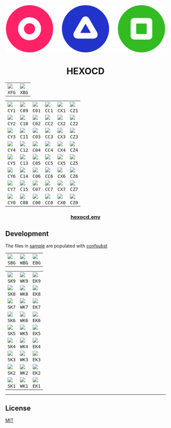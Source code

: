 <!-- mxc: path=./README.md -->

<div align="center">
  <img src=".github/assets/icon.png" width="500px"/>
  <h1>HEXOCD</h1>
</div>

<div align="center">
  <table>
    <tbody>
      <tr>
        <td width="${TW}"><img width="${W}" src="${U}/${W}x${H}/${XFG_}/${XBG_}.${FMT}?text=${XFG_}&font=${FONT}"/><br><div align="center"><kbd>XFG</kbd></div></td>
        <td width="${TW}"><img width="${W}" src="${U}/${W}x${H}/${XBG_}/${XFG_}.${FMT}?text=${XBG_}&font=${FONT}"/><br><div align="center"><kbd>XBG</kbd></div></td>
      </tr>
    </tbody>
  </table>
</div>

<div align="center">
  <table>
    <tbody>
      <tr>
        <td width="${TW}"><img width="${W}" src="${U}/${W}x${H}/${CY1_}/000.${FMT}?text=${CY1_}&font=${FONT}"/><br><div align="center"><kbd>CY1</kbd></div></td>
        <td width="${TW}"><img width="${W}" src="${U}/${W}x${H}/${C09_}/000.${FMT}?text=${C09_}&font=${FONT}"/><br><div align="center"><kbd>C09</kbd></div></td>
        <td width="${TW}"><img width="${W}" src="${U}/${W}x${H}/${C01_}/000.${FMT}?text=${C01_}&font=${FONT}"/><br><div align="center"><kbd>C01</kbd></div></td>
        <td width="${TW}"><img width="${W}" src="${U}/${W}x${H}/${CC1_}/000.${FMT}?text=${CC1_}&font=${FONT}"/><br><div align="center"><kbd>CC1</kbd></div></td>
        <td width="${TW}"><img width="${W}" src="${U}/${W}x${H}/${CX1_}/000.${FMT}?text=${CX1_}&font=${FONT}"/><br><div align="center"><kbd>CX1</kbd></div></td>
        <td width="${TW}"><img width="${W}" src="${U}/${W}x${H}/${CZ1_}/000.${FMT}?text=${CZ1_}&font=${FONT}"/><br><div align="center"><kbd>CZ1</kbd></div></td>
      </tr>
      <tr>
        <td width="${TW}"><img width="${W}" src="${U}/${W}x${H}/${CY2_}/000.${FMT}?text=${CY2_}&font=${FONT}"/><br><div align="center"><kbd>CY2</kbd></div></td>
        <td width="${TW}"><img width="${W}" src="${U}/${W}x${H}/${C10_}/000.${FMT}?text=${C10_}&font=${FONT}"/><br><div align="center"><kbd>C10</kbd></div></td>
        <td width="${TW}"><img width="${W}" src="${U}/${W}x${H}/${C02_}/000.${FMT}?text=${C02_}&font=${FONT}"/><br><div align="center"><kbd>C02</kbd></div></td>
        <td width="${TW}"><img width="${W}" src="${U}/${W}x${H}/${CC2_}/000.${FMT}?text=${CC2_}&font=${FONT}"/><br><div align="center"><kbd>CC2</kbd></div></td>
        <td width="${TW}"><img width="${W}" src="${U}/${W}x${H}/${CX2_}/000.${FMT}?text=${CX2_}&font=${FONT}"/><br><div align="center"><kbd>CX2</kbd></div></td>
        <td width="${TW}"><img width="${W}" src="${U}/${W}x${H}/${CZ2_}/000.${FMT}?text=${CZ2_}&font=${FONT}"/><br><div align="center"><kbd>CZ2</kbd></div></td>
      </tr>
      <tr>
        <td width="${TW}"><img width="${W}" src="${U}/${W}x${H}/${CY3_}/000.${FMT}?text=${CY3_}&font=${FONT}"/><br><div align="center"><kbd>CY3</kbd></div></td>
        <td width="${TW}"><img width="${W}" src="${U}/${W}x${H}/${C11_}/000.${FMT}?text=${C11_}&font=${FONT}"/><br><div align="center"><kbd>C11</kbd></div></td>
        <td width="${TW}"><img width="${W}" src="${U}/${W}x${H}/${C03_}/000.${FMT}?text=${C03_}&font=${FONT}"/><br><div align="center"><kbd>C03</kbd></div></td>
        <td width="${TW}"><img width="${W}" src="${U}/${W}x${H}/${CC3_}/000.${FMT}?text=${CC3_}&font=${FONT}"/><br><div align="center"><kbd>CC3</kbd></div></td>
        <td width="${TW}"><img width="${W}" src="${U}/${W}x${H}/${CX3_}/000.${FMT}?text=${CX3_}&font=${FONT}"/><br><div align="center"><kbd>CX3</kbd></div></td>
        <td width="${TW}"><img width="${W}" src="${U}/${W}x${H}/${CZ3_}/000.${FMT}?text=${CZ3_}&font=${FONT}"/><br><div align="center"><kbd>CZ3</kbd></div></td>
      </tr>
      <tr>
        <td width="${TW}"><img width="${W}" src="${U}/${W}x${H}/${CY4_}/000.${FMT}?text=${CY4_}&font=${FONT}"/><br><div align="center"><kbd>CY4</kbd></div></td>
        <td width="${TW}"><img width="${W}" src="${U}/${W}x${H}/${C12_}/000.${FMT}?text=${C12_}&font=${FONT}"/><br><div align="center"><kbd>C12</kbd></div></td>
        <td width="${TW}"><img width="${W}" src="${U}/${W}x${H}/${C04_}/000.${FMT}?text=${C04_}&font=${FONT}"/><br><div align="center"><kbd>C04</kbd></div></td>
        <td width="${TW}"><img width="${W}" src="${U}/${W}x${H}/${CC4_}/000.${FMT}?text=${CC4_}&font=${FONT}"/><br><div align="center"><kbd>CC4</kbd></div></td>
        <td width="${TW}"><img width="${W}" src="${U}/${W}x${H}/${CX4_}/FFF.${FMT}?text=${CX4_}&font=${FONT}"/><br><div align="center"><kbd>CX4</kbd></div></td>
        <td width="${TW}"><img width="${W}" src="${U}/${W}x${H}/${CZ4_}/FFF.${FMT}?text=${CZ4_}&font=${FONT}"/><br><div align="center"><kbd>CZ4</kbd></div></td>
      </tr>
      <tr>
        <td width="${TW}"><img width="${W}" src="${U}/${W}x${H}/${CY5_}/000.${FMT}?text=${CY5_}&font=${FONT}"/><br><div align="center"><kbd>CY5</kbd></div></td>
        <td width="${TW}"><img width="${W}" src="${U}/${W}x${H}/${C13_}/000.${FMT}?text=${C13_}&font=${FONT}"/><br><div align="center"><kbd>C13</kbd></div></td>
        <td width="${TW}"><img width="${W}" src="${U}/${W}x${H}/${C05_}/000.${FMT}?text=${C05_}&font=${FONT}"/><br><div align="center"><kbd>C05</kbd></div></td>
        <td width="${TW}"><img width="${W}" src="${U}/${W}x${H}/${CC5_}/000.${FMT}?text=${CC5_}&font=${FONT}"/><br><div align="center"><kbd>CC5</kbd></div></td>
        <td width="${TW}"><img width="${W}" src="${U}/${W}x${H}/${CX5_}/FFF.${FMT}?text=${CX5_}&font=${FONT}"/><br><div align="center"><kbd>CX5</kbd></div></td>
        <td width="${TW}"><img width="${W}" src="${U}/${W}x${H}/${CZ5_}/FFF.${FMT}?text=${CZ5_}&font=${FONT}"/><br><div align="center"><kbd>CZ5</kbd></div></td>
      </tr>
      <tr>
        <td width="${TW}"><img width="${W}" src="${U}/${W}x${H}/${CY6_}/000.${FMT}?text=${CY6_}&font=${FONT}"/><br><div align="center"><kbd>CY6</kbd></div></td>
        <td width="${TW}"><img width="${W}" src="${U}/${W}x${H}/${C14_}/000.${FMT}?text=${C14_}&font=${FONT}"/><br><div align="center"><kbd>C14</kbd></div></td>
        <td width="${TW}"><img width="${W}" src="${U}/${W}x${H}/${C06_}/000.${FMT}?text=${C06_}&font=${FONT}"/><br><div align="center"><kbd>C06</kbd></div></td>
        <td width="${TW}"><img width="${W}" src="${U}/${W}x${H}/${CC6_}/000.${FMT}?text=${CC6_}&font=${FONT}"/><br><div align="center"><kbd>CC6</kbd></div></td>
        <td width="${TW}"><img width="${W}" src="${U}/${W}x${H}/${CX6_}/000.${FMT}?text=${CX6_}&font=${FONT}"/><br><div align="center"><kbd>CX6</kbd></div></td>
        <td width="${TW}"><img width="${W}" src="${U}/${W}x${H}/${CZ6_}/000.${FMT}?text=${CZ6_}&font=${FONT}"/><br><div align="center"><kbd>CZ6</kbd></div></td>
      </tr>
      <tr>
        <td width="${TW}"><img width="${W}" src="${U}/${W}x${H}/${CY7_}/000.${FMT}?text=${CY7_}&font=${FONT}"/><br><div align="center"><kbd>CY7</kbd></div></td>
        <td width="${TW}"><img width="${W}" src="${U}/${W}x${H}/${C15_}/000.${FMT}?text=${C15_}&font=${FONT}"/><br><div align="center"><kbd>C15</kbd></div></td>
        <td width="${TW}"><img width="${W}" src="${U}/${W}x${H}/${C07_}/000.${FMT}?text=${C07_}&font=${FONT}"/><br><div align="center"><kbd>C07</kbd></div></td>
        <td width="${TW}"><img width="${W}" src="${U}/${W}x${H}/${CC7_}/FFF.${FMT}?text=${CC7_}&font=${FONT}"/><br><div align="center"><kbd>CC7</kbd></div></td>
        <td width="${TW}"><img width="${W}" src="${U}/${W}x${H}/${CX7_}/FFF.${FMT}?text=${CX7_}&font=${FONT}"/><br><div align="center"><kbd>CX7</kbd></div></td>
        <td width="${TW}"><img width="${W}" src="${U}/${W}x${H}/${CZ7_}/FFF.${FMT}?text=${CZ7_}&font=${FONT}"/><br><div align="center"><kbd>CZ7</kbd></div></td>
      </tr>
      <tr>
        <td width="${TW}"><img width="${W}" src="${U}/${W}x${H}/${CY0_}/FFF.${FMT}?text=${CY0_}&font=${FONT}"/><br><div align="center"><kbd>CY0</kbd></div></td>
        <td width="${TW}"><img width="${W}" src="${U}/${W}x${H}/${C08_}/FFF.${FMT}?text=${C08_}&font=${FONT}"/><br><div align="center"><kbd>C08</kbd></div></td>
        <td width="${TW}"><img width="${W}" src="${U}/${W}x${H}/${C00_}/FFF.${FMT}?text=${C00_}&font=${FONT}"/><br><div align="center"><kbd>C00</kbd></div></td>
        <td width="${TW}"><img width="${W}" src="${U}/${W}x${H}/${CC0_}/FFF.${FMT}?text=${CC0_}&font=${FONT}"/><br><div align="center"><kbd>CC0</kbd></div></td>
        <td width="${TW}"><img width="${W}" src="${U}/${W}x${H}/${CX0_}/FFF.${FMT}?text=${CX0_}&font=${FONT}"/><br><div align="center"><kbd>CX0</kbd></div></td>
        <td width="${TW}"><img width="${W}" src="${U}/${W}x${H}/${CZ0_}/FFF.${FMT}?text=${CZ0_}&font=${FONT}"/><br><div align="center"><kbd>CZ0</kbd></div></td>
      </tr>
    </tbody>
  </table>
</div>


<div align="center">
    <h3><a href="hexocd.env">hexocd.env</a></h3>
</div>




Development
-----------

The files in [sample](./sample) are populated with [confsubst](https://github.com/metaory/confsubst)


<div align="center">
  <table>
    <tbody>
      <tr>
        <td width="${TW}"><img width="${W}" src="${U}/${W}x${H}/${SBG_}/${SFG_}.${FMT}?text=${SBG_}&font=${FONT}"/><br><div align="center"><kbd>SBG</kbd></div></td>
        <td width="${TW}"><img width="${W}" src="${U}/${W}x${H}/${WBG_}/${WFG_}.${FMT}?text=${WBG_}&font=${FONT}"/><br><div align="center"><kbd>WBG</kbd></div></td>
        <td width="${TW}"><img width="${W}" src="${U}/${W}x${H}/${EBG_}/${EFG_}.${FMT}?text=${EBG_}&font=${FONT}"/><br><div align="center"><kbd>EBG</kbd></div></td>
      </tr>
    </tbody>
  </table>
</div>

<div align="center">
  <table>
    <tbody>
      <tr>
        <td width="${TW}"><img width="${W}" src="${U}/${W}x${H}/${SK9_}/000.${FMT}?text=${SK9_}&font=${FONT}"/><br><div align="center"><kbd>SK9</kbd></div></td>
        <td width="${TW}"><img width="${W}" src="${U}/${W}x${H}/${WK9_}/000.${FMT}?text=${WK9_}&font=${FONT}"/><br><div align="center"><kbd>WK9</kbd></div></td>
        <td width="${TW}"><img width="${W}" src="${U}/${W}x${H}/${EK9_}/000.${FMT}?text=${EK9_}&font=${FONT}"/><br><div align="center"><kbd>EK9</kbd></div></td>
      </tr>
      <tr>
        <td width="${TW}"><img width="${W}" src="${U}/${W}x${H}/${SK8_}/000.${FMT}?text=${SK8_}&font=${FONT}"/><br><div align="center"><kbd>SK8</kbd></div></td>
        <td width="${TW}"><img width="${W}" src="${U}/${W}x${H}/${WK8_}/000.${FMT}?text=${WK8_}&font=${FONT}"/><br><div align="center"><kbd>WK8</kbd></div></td>
        <td width="${TW}"><img width="${W}" src="${U}/${W}x${H}/${EK8_}/000.${FMT}?text=${EK8_}&font=${FONT}"/><br><div align="center"><kbd>EK8</kbd></div></td>
      </tr>
      <tr>
        <td width="${TW}"><img width="${W}" src="${U}/${W}x${H}/${SK7_}/000.${FMT}?text=${SK7_}&font=${FONT}"/><br><div align="center"><kbd>SK7</kbd></div></td>
        <td width="${TW}"><img width="${W}" src="${U}/${W}x${H}/${WK7_}/000.${FMT}?text=${WK7_}&font=${FONT}"/><br><div align="center"><kbd>WK7</kbd></div></td>
        <td width="${TW}"><img width="${W}" src="${U}/${W}x${H}/${EK7_}/000.${FMT}?text=${EK7_}&font=${FONT}"/><br><div align="center"><kbd>EK7</kbd></div></td>
      </tr>
      <tr>
        <td width="${TW}"><img width="${W}" src="${U}/${W}x${H}/${SK6_}/000.${FMT}?text=${SK6_}&font=${FONT}"/><br><div align="center"><kbd>SK6</kbd></div></td>
        <td width="${TW}"><img width="${W}" src="${U}/${W}x${H}/${WK6_}/FFF.${FMT}?text=${WK6_}&font=${FONT}"/><br><div align="center"><kbd>WK6</kbd></div></td>
        <td width="${TW}"><img width="${W}" src="${U}/${W}x${H}/${EK6_}/FFF.${FMT}?text=${EK6_}&font=${FONT}"/><br><div align="center"><kbd>EK6</kbd></div></td>
      </tr>
      <tr>
        <td width="${TW}"><img width="${W}" src="${U}/${W}x${H}/${SK5_}/000.${FMT}?text=${SK5_}&font=${FONT}"/><br><div align="center"><kbd>SK5</kbd></div></td>
        <td width="${TW}"><img width="${W}" src="${U}/${W}x${H}/${WK5_}/FFF.${FMT}?text=${WK5_}&font=${FONT}"/><br><div align="center"><kbd>WK5</kbd></div></td>
        <td width="${TW}"><img width="${W}" src="${U}/${W}x${H}/${EK5_}/FFF.${FMT}?text=${EK5_}&font=${FONT}"/><br><div align="center"><kbd>EK5</kbd></div></td>
      </tr>
      <tr>
        <td width="${TW}"><img width="${W}" src="${U}/${W}x${H}/${SK4_}/000.${FMT}?text=${SK4_}&font=${FONT}"/><br><div align="center"><kbd>SK4</kbd></div></td>
        <td width="${TW}"><img width="${W}" src="${U}/${W}x${H}/${WK4_}/FFF.${FMT}?text=${WK4_}&font=${FONT}"/><br><div align="center"><kbd>WK4</kbd></div></td>
        <td width="${TW}"><img width="${W}" src="${U}/${W}x${H}/${EK4_}/FFF.${FMT}?text=${EK4_}&font=${FONT}"/><br><div align="center"><kbd>EK4</kbd></div></td>
      </tr>
      <tr>
        <td width="${TW}"><img width="${W}" src="${U}/${W}x${H}/${SK3_}/000.${FMT}?text=${SK3_}&font=${FONT}"/><br><div align="center"><kbd>SK3</kbd></div></td>
        <td width="${TW}"><img width="${W}" src="${U}/${W}x${H}/${WK3_}/FFF.${FMT}?text=${WK3_}&font=${FONT}"/><br><div align="center"><kbd>WK3</kbd></div></td>
        <td width="${TW}"><img width="${W}" src="${U}/${W}x${H}/${EK3_}/FFF.${FMT}?text=${EK3_}&font=${FONT}"/><br><div align="center"><kbd>EK3</kbd></div></td>
      </tr>
      <tr>
        <td width="${TW}"><img width="${W}" src="${U}/${W}x${H}/${SK2_}/000.${FMT}?text=${SK2_}&font=${FONT}"/><br><div align="center"><kbd>SK2</kbd></div></td>
        <td width="${TW}"><img width="${W}" src="${U}/${W}x${H}/${WK2_}/FFF.${FMT}?text=${WK2_}&font=${FONT}"/><br><div align="center"><kbd>WK2</kbd></div></td>
        <td width="${TW}"><img width="${W}" src="${U}/${W}x${H}/${EK2_}/FFF.${FMT}?text=${EK2_}&font=${FONT}"/><br><div align="center"><kbd>EK2</kbd></div></td>
      </tr>
      <tr>
        <td width="${TW}"><img width="${W}" src="${U}/${W}x${H}/${SK1_}/000.${FMT}?text=${SK1_}&font=${FONT}"/><br><div align="center"><kbd>SK1</kbd></div></td>
        <td width="${TW}"><img width="${W}" src="${U}/${W}x${H}/${WK1_}/FFF.${FMT}?text=${WK1_}&font=${FONT}"/><br><div align="center"><kbd>WK1</kbd></div></td>
        <td width="${TW}"><img width="${W}" src="${U}/${W}x${H}/${EK1_}/FFF.${FMT}?text=${EK1_}&font=${FONT}"/><br><div align="center"><kbd>EK1</kbd></div></td>
      </tr>
    </tbody>
  </table>
</div>

---

## License

[MIT](LICENSE)
